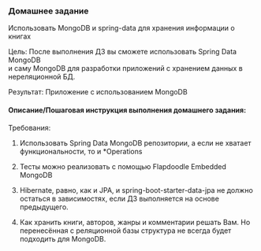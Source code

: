 ### Домашнее задание

Использовать MongoDB и spring-data для хранения информации о книгах

Цель: После выполнения ДЗ вы сможете использовать Spring Data MongoDB\
и саму MongoDB для разработки приложений с хранением данных в нереляционной БД.

Результат: Приложение с использованием MongoDB


#### Описание/Пошаговая инструкция выполнения домашнего задания:

Требования:

1. Использовать Spring Data MongoDB репозитории, а если не хватает функциональности, то и *Operations

2. Тесты можно реализовать с помощью Flapdoodle Embedded MongoDB

3. Hibernate, равно, как и JPA, и spring-boot-starter-data-jpa не должно остаться в зависимостях, если ДЗ выполняется на основе предыдущего.

4. Как хранить книги, авторов, жанры и комментарии решать Вам. Но перенесённая с реляционной базы структура не всегда будет подходить для MongoDB.